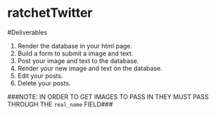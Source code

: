 # ratchetTwitter

#Deliverables
1) Render the database in your html page.
2) Build a form to submit a image and text.
3) Post your image and text to the database.
4) Render your new image and text on the database.
5) Edit your posts.
6) Delete your posts.

###NOTE: IN ORDER TO GET IMAGES TO PASS IN THEY MUST PASS THROUGH THE ```real_name``` FIELD###

